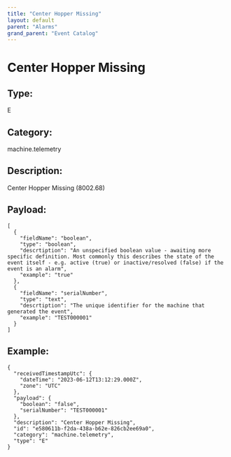```yaml
---
title: "Center Hopper Missing"
layout: default
parent: "Alarms"
grand_parent: "Event Catalog"
---
```


# Center Hopper Missing

## Type:

E

## Category:

machine.telemetry

## Description: 

Center Hopper Missing (8002.68)

## Payload:

```
[
  {
    "fieldName": "boolean",
    "type": "boolean",
    "descrtiption": "An unspecified boolean value - awaiting more specific definition. Most commonly this describes the state of the event itself - e.g. active (true) or inactive/resolved (false) if the event is an alarm",
    "example": "true"
  },
  {
    "fieldName": "serialNumber",
    "type": "text",
    "descrtiption": "The unique identifier for the machine that generated the event",
    "example": "TEST000001"
  }
]
```

## Example:

```
{
  "receivedTimestampUtc": {
    "dateTime": "2023-06-12T13:12:29.000Z",
    "zone": "UTC"
  },
  "payload": {
    "boolean": "false",
    "serialNumber": "TEST000001"
  },
  "description": "Center Hopper Missing",
  "id": "e580611b-f2da-438a-b62e-826cb2ee69a0",
  "category": "machine.telemetry",
  "type": "E"
}
```
